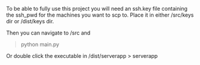 To be able to fully use this project you will need an ssh.key file containing the ssh_pwd for the machines you want to scp to.
Place it in either /src/keys dir or /dist/keys dir.

Then you can navigate to /src and 
> python main.py

Or double click the executable in /dist/serverapp > serverapp
